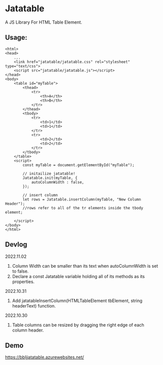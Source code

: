 # Jatatable
A JS Library For HTML Table Element.

## Usage:
```
<html>
<head>
	...
	<link href="jatatable/jatatable.css" rel="stylesheet" type="text/css">
	<script src="jatatable/jatatable.js"></script>
</head>
<body>
	<table id="myTable">
		<thead>
			<tr>
				<th>A</th>
				<th>B</th>
			</tr>
		</thead>
		<tbody>
			<tr>
				<td>1</td>
				<td>1</td>
			</tr>
			<tr>
				<td>2</td>
				<td>2</td>
			</tr>
		</tbody>
	</table>
	<script>
		const myTable = document.getElementById("myTable");

		// initailize jatatable!
		Jatatable.init(myTable, {
			autoColumnWidth : false,
		});

		// insert column
		let rows = Jatatable.insertColumn(myTable, "New Column Header"); 
		//rows refer to all of the tr elements inside the tbody element;

	</script>
</body>
</html>
```

## Devlog

2022.11.02
1. Column Width can be smaller than its text when autoColumnWidth is set to false.
2. Declare a const Jatatable variable holding all of its methods as its properties.

2022.10.31
1. Add jatatableInsertColumn(HTMLTableElement tbElement, string headerText) function.

2022.10.30
1. Table columns can be resized by dragging the right edge of each column header.

## Demo
https://bbljjatatable.azurewebsites.net/
